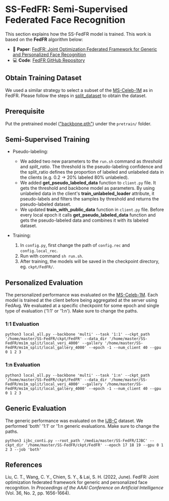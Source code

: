 # SS-FedFR: Semi-Supervised Federated Face Recognition

This section explains how the SS-FedFR model is trained. This work is based on the **FedFR** algorithm below:

- 📄 **Paper**: [FedFR: Joint Optimization Federated Framework for Generic and Personalized Face Recognition](https://ojs.aaai.org/index.php/AAAI/article/view/20057)  
- 💻 **Code**: [FedFR GitHub Repository](https://github.com/jackie840129/FedFR)

## Obtain Training Dataset

We used a similar strategy to select a subset of the [MS-Celeb-1M](https://doi.org/10.1007/978-3-319-46487-9_6) as in FedFR. Please follow the steps in [split_dataset](https://github.com/jackie840129/FedFR/tree/main/split_dataset) to obtain the dataset.

## Prerequisite

Put the pretrained model (["backbone.pth"](https://drive.google.com/file/d/19d-Qm-RkBh9E2P1o_ZbdrHAyoZocFZbK/view?usp=sharing)) under the `pretrain/` folder.

## Semi-Supervised Training

- Pseudo-labeling:
  - We added two new parameters to the `run.sh` command as *threshold* and *split_ratio*. The threshold is the pseudo-labeling confidence and the split_ratio defines the proportion of labeled and unlabeled data in the clients (e.g. 0.2 → 20% labeled 80% unlabeled).
  - We added **get_pseudo_labeled_data** function to `client.py` file. It gets the threshold and backbone model as parameters. By using unlabeled data in the client's **train_unlabeled_loader** attribute, it pseudo-labels and filters the samples by threshold and returns the pseudo-labeled dataset. 
  - We updated **train_with_public_data** function in `client.py` file. Before every local epoch it calls **get_pseudo_labeled_data** function and gets the pseudo-labeled data and combines it with its labeled dataset.

- Training:
  1. In `config.py`, first change the path of `config.rec` and `config.local_rec`.
  2. Run with command `sh run.sh`.
  3. After training, the models will be saved in the checkpoint directory, eg. `ckpt/FedFR/`.

## Personalized Evaluation

The personalized performance was evaluated on the [MS-Celeb-1M](https://doi.org/10.1007/978-3-319-46487-9_6). Each model is trained at the client before being aggregated at the server using FedAvg. We evaluated at a specific checkpoint for some epoch and single type of evaluation ('1:1' or '1:n'). Make sure to change the paths.

### 1:1 Evaluation
```
python3 local_all.py --backbone 'multi' --task '1:1' --ckpt_path '/home/master/SS-FedFR/ckpt/FedFR' --data_dir '/home/master/SS-FedFR/ms1m_split/local_veri_4000' --gallery '/home/master/SS-FedFR/ms1m_split/local_gallery_4000' --epoch -1 --num_client 40 --gpu 0 1 2 3
```

### 1:n Evaluation
```
python3 local_all.py --backbone 'multi' --task '1:n' --ckpt_path '/home/master/SS-FedFR/ckpt/FedFR' --data_dir '/home/master/SS-FedFR/ms1m_split/local_veri_4000' --gallery '/home/master/SS-FedFR/ms1m_split/local_gallery_4000' --epoch -1 --num_client 40 --gpu 0 1 2 3
```

## Generic Evaluation

The generic performance was evaluated on the [IJB-C](https://ieeexplore.ieee.org/abstract/document/8411217) dataset. We performed 'both' '1:1' or '1:n generic evaluations. Make sure to change the paths.
```
python3 ijbc_conti.py --root_path '/media/master/SS-FedFR/IJBC' --ckpt_dir '/home/master/SS-FedFR/ckpt/FedFR' --epoch 17 18 19 --gpu 0 1 2 3 --job 'both'
```

## References

Liu, C. T., Wang, C. Y., Chien, S. Y., & Lai, S. H. (2022, June). FedFR: Joint optimization federated framework for generic and personalized face recognition. In *Proceedings of the AAAI Conference on Artificial Intelligence* (Vol. 36, No. 2, pp. 1656-1664).